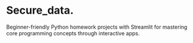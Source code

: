 # Secure_data.
Beginner-friendly Python homework projects with Streamlit for mastering core programming concepts through interactive apps.
